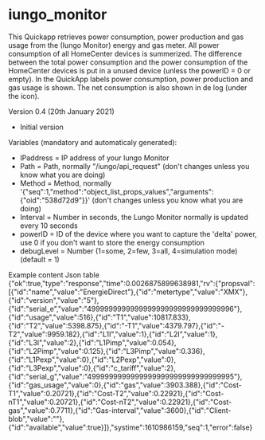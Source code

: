 # iungo_monitor
This Quickapp retrieves power consumption, power production and gas usage from the (Iungo Monitor) energy and gas meter. 
All power consumption of all HomeCenter devices is summerized. 
The difference between the total power consumption and the power consumption of the HomeCenter devices is put in a unused device (unless the powerID = 0 or empty). 
In the QuickApp labels power consumption, power production and gas usage is shown. 
The net consumption is also shown in de log (under the icon). 


Version 0.4 (20th January 2021)
- Initial version


Variables (mandatory and automaticaly generated): 
- IPaddress = IP address of your Iungo Monitor
- Path = Path, normally "/iungo/api_request" (don't changes unless you know what you are doing)
- Method = Method, normally '{"seq":1,"method":"object_list_props_values","arguments":{"oid":"538d72d9"}}' (don't changes unless you know what you are doing)
- Interval = Number in seconds, the Lungo Monitor normally is updated every 10 seconds
- powerID = ID of the device where you want to capture the 'delta' power, use 0 if you don't want to store the energy consumption
- debugLevel = Number (1=some, 2=few, 3=all, 4=simulation mode) (default = 1)

Example content Json table
{"ok":true,"type":"response","time":0.0026875899638981,"rv":{"propsval":[{"id":"name","value":"EnergieDirect"},{"id":"metertype","value":"XMX"},{"id":"version","value":"5"},{"id":"serial_e","value":"4999999999999999999999999999999996"},{"id":"usage","value":516},{"id":"T1","value":10817.833},{"id":"T2","value":5398.875},{"id":"-T1","value":4379.797},{"id":"-T2","value":9959.182},{"id":"L1I","value":1},{"id":"L2I","value":1},{"id":"L3I","value":2},{"id":"L1Pimp","value":0.054},{"id":"L2Pimp","value":0.125},{"id":"L3Pimp","value":0.336},{"id":"L1Pexp","value":0},{"id":"L2Pexp","value":0},{"id":"L3Pexp","value":0},{"id":"c_tariff","value":2},{"id":"serial_g","value":"4999999999999999999999999999999995"},{"id":"gas_usage","value":0},{"id":"gas","value":3903.388},{"id":"Cost-T1","value":0.20721},{"id":"Cost-T2","value":0.22921},{"id":"Cost-nT1","value":0.20721},{"id":"Cost-nT2","value":0.22921},{"id":"Cost-gas","value":0.7711},{"id":"Gas-interval","value":3600},{"id":"Client-blob","value":""},{"id":"available","value":true}]},"systime":1610986159,"seq":1,"error":false}
